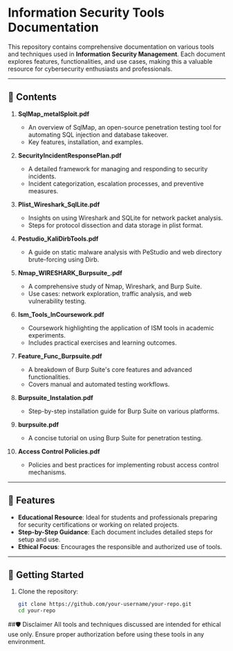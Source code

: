 # Information Security Tools Documentation

This repository contains comprehensive documentation on various tools and techniques used in **Information Security Management**. Each document explores features, functionalities, and use cases, making this a valuable resource for cybersecurity enthusiasts and professionals.

---

## 📂 **Contents**

1. **SqlMap_metalSploit.pdf**  
   - An overview of SqlMap, an open-source penetration testing tool for automating SQL injection and database takeover.
   - Key features, installation, and examples.

2. **SecurityIncidentResponsePlan.pdf**  
   - A detailed framework for managing and responding to security incidents.
   - Incident categorization, escalation processes, and preventive measures.

3. **Plist_Wireshark_SqlLite.pdf**  
   - Insights on using Wireshark and SQLite for network packet analysis.
   - Steps for protocol dissection and data storage in plist format.

4. **Pestudio_KaliDirbTools.pdf**  
   - A guide on static malware analysis with PeStudio and web directory brute-forcing using Dirb.

5. **Nmap_WIRESHARK_Burpsuite_.pdf**  
   - A comprehensive study of Nmap, Wireshark, and Burp Suite.
   - Use cases: network exploration, traffic analysis, and web vulnerability testing.

6. **Ism_Tools_InCoursework.pdf**  
   - Coursework highlighting the application of ISM tools in academic experiments.
   - Includes practical exercises and learning outcomes.

7. **Feature_Func_Burpsuite.pdf**  
   - A breakdown of Burp Suite's core features and advanced functionalities.
   - Covers manual and automated testing workflows.

8. **Burpsuite_Instalation.pdf**  
   - Step-by-step installation guide for Burp Suite on various platforms.

9. **burpsuite.pdf**  
   - A concise tutorial on using Burp Suite for penetration testing.

10. **Access Control Policies.pdf**  
    - Policies and best practices for implementing robust access control mechanisms.

---

## 🔧 **Features**
- **Educational Resource**: Ideal for students and professionals preparing for security certifications or working on related projects.
- **Step-by-Step Guidance**: Each document includes detailed steps for setup and use.
- **Ethical Focus**: Encourages the responsible and authorized use of tools.

---

## 🚀 **Getting Started**
1. Clone the repository:  
   ```bash
   git clone https://github.com/your-username/your-repo.git
   cd your-repo
##🛡️ Disclaimer
All tools and techniques discussed are intended for ethical use only. Ensure proper authorization before using these tools in any environment.
